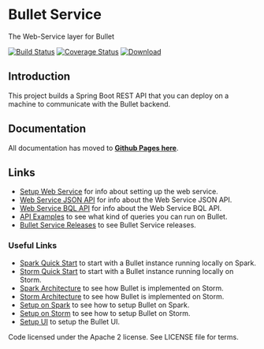 # Bullet Service
The Web-Service layer for Bullet

[![Build Status](https://travis-ci.org/bullet-db/bullet-service.svg?branch=master)](https://travis-ci.org/bullet-db/bullet-service) [![Coverage Status](https://coveralls.io/repos/github/bullet-db/bullet-service/badge.svg?branch=master)](https://coveralls.io/github/bullet-db/bullet-service?branch=master) [![Download](https://api.bintray.com/packages/yahoo/maven/bullet-service/images/download.svg) ](https://bintray.com/yahoo/maven/bullet-service/_latestVersion)

## Introduction

This project builds a Spring Boot REST API that you can deploy on a machine to communicate with the Bullet backend.

## Documentation

All documentation has moved to **[Github Pages here](https://bullet-db.github.io/)**.

## Links

* [Setup Web Service](https://bullet-db.github.io/ws/setup/) for info about setting up the web service.
* [Web Service JSON API](https://bullet-db.github.io/ws/api-json) for info about the Web Service JSON API.
* [Web Service BQL API](https://bullet-db.github.io/ws/api-bql) for info about the Web Service BQL API.
* [API Examples](https://bullet-db.github.io/ws/examples/) to see what kind of queries you can run on Bullet.
* [Bullet Service Releases](https://bullet-db.github.io/releases/#bullet-web-service) to see Bullet Service releases.

### Useful Links

* [Spark Quick Start](https://bullet-db.github.io/quick-start/spark) to start with a Bullet instance running locally on Spark.
* [Storm Quick Start](https://bullet-db.github.io/quick-start/storm) to start with a Bullet instance running locally on Storm.
* [Spark Architecture](https://bullet-db.github.io/backend/spark-architecture/) to see how Bullet is implemented on Storm.
* [Storm Architecture](https://bullet-db.github.io/backend/storm-architecture/) to see how Bullet is implemented on Storm.
* [Setup on Spark](https://bullet-db.github.io/backend/spark-setup/) to see how to setup Bullet on Spark.
* [Setup on Storm](https://bullet-db.github.io/backend/storm-setup/) to see how to setup Bullet on Storm.
* [Setup UI](https://bullet-db.github.io/ui/setup/) to setup the Bullet UI.

Code licensed under the Apache 2 license. See LICENSE file for terms.
